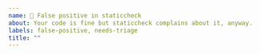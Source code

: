 ```yaml
---
name: 💢 False positive in staticcheck
about: Your code is fine but staticcheck complains about it, anyway.
labels: false-positive, needs-triage
title: ""
---
```

<!--
Please make sure to include the following information in your issue report:

- The output of 'staticcheck -version'
- The output of 'staticcheck -debug.version' (it is fine if this command fails)
- The output of 'go version'
- The output of 'go env'
- Exactly which command you ran
- Output of the command and what's wrong with the output
- Where we can read the code you're running staticcheck on
  (GitHub repo, link to playground, code embedded in the issue, ...)
-->

